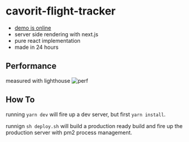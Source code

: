 # cavorit-flight-tracker

- [demo is online](https://cavorit.koppe.design)
- server side rendering with next.js
- pure react implementation
- made in 24 hours

## Performance
measured with lighthouse
![perf](https://i.imgur.com/eOv62Ct.png)

## How To

running `yarn dev` will fire up a dev server, but first `yarn install`.

runnign `sh deploy.sh` will build a production ready build and fire up the production server with pm2 process management.

